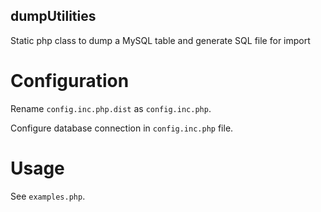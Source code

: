 dumpUtilities
-------------
Static php class to dump a MySQL table and generate SQL file for import

Configuration
=============
Rename `config.inc.php.dist` as `config.inc.php`.

Configure database connection in `config.inc.php` file.

Usage
=====

See `examples.php`.

